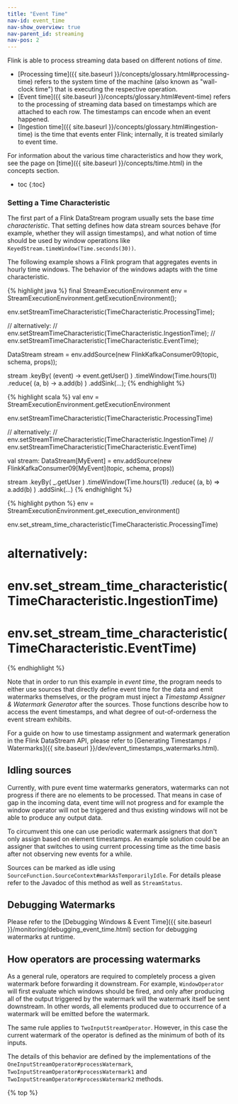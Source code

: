 ```yaml
---
title: "Event Time"
nav-id: event_time
nav-show_overview: true
nav-parent_id: streaming
nav-pos: 2
---
```

<!--
Licensed to the Apache Software Foundation (ASF) under one
or more contributor license agreements.  See the NOTICE file
distributed with this work for additional information
regarding copyright ownership.  The ASF licenses this file
to you under the Apache License, Version 2.0 (the
"License"); you may not use this file except in compliance
with the License.  You may obtain a copy of the License at

  http://www.apache.org/licenses/LICENSE-2.0

Unless required by applicable law or agreed to in writing,
software distributed under the License is distributed on an
"AS IS" BASIS, WITHOUT WARRANTIES OR CONDITIONS OF ANY
KIND, either express or implied.  See the License for the
specific language governing permissions and limitations
under the License.
-->

Flink is able to process streaming data based on different notions of *time*. 

- [Processing time]({{ site.baseurl }}/concepts/glossary.html#processing-time) refers to the system time of the machine (also known as "wall-clock time") that is executing the respective operation.
- [Event time]({{ site.baseurl }}/concepts/glossary.html#event-time) refers to the processing of streaming data based on timestamps which are attached to each row. The timestamps can encode when an event happened.
- [Ingestion time]({{ site.baseurl }}/concepts/glossary.html#ingestion-time) is the time that events enter Flink; internally, it is treated similarly to event time.

For information about the various time characteristics and how they work, see the page on [time]({{ site.baseurl }}/concepts/time.html) in the concepts section.

* toc
{:toc}

### Setting a Time Characteristic

The first part of a Flink DataStream program usually sets the base *time characteristic*. That setting
defines how data stream sources behave (for example, whether they will assign timestamps), and what notion of
time should be used by window operations like `KeyedStream.timeWindow(Time.seconds(30))`.

The following example shows a Flink program that aggregates events in hourly time windows. The behavior of the
windows adapts with the time characteristic.

<div class="codetabs" markdown="1">
<div data-lang="java" markdown="1">
{% highlight java %}
final StreamExecutionEnvironment env = StreamExecutionEnvironment.getExecutionEnvironment();

env.setStreamTimeCharacteristic(TimeCharacteristic.ProcessingTime);

// alternatively:
// env.setStreamTimeCharacteristic(TimeCharacteristic.IngestionTime);
// env.setStreamTimeCharacteristic(TimeCharacteristic.EventTime);

DataStream<MyEvent> stream = env.addSource(new FlinkKafkaConsumer09<MyEvent>(topic, schema, props));

stream
    .keyBy( (event) -> event.getUser() )
    .timeWindow(Time.hours(1))
    .reduce( (a, b) -> a.add(b) )
    .addSink(...);
{% endhighlight %}
</div>
<div data-lang="scala" markdown="1">
{% highlight scala %}
val env = StreamExecutionEnvironment.getExecutionEnvironment

env.setStreamTimeCharacteristic(TimeCharacteristic.ProcessingTime)

// alternatively:
// env.setStreamTimeCharacteristic(TimeCharacteristic.IngestionTime)
// env.setStreamTimeCharacteristic(TimeCharacteristic.EventTime)

val stream: DataStream[MyEvent] = env.addSource(new FlinkKafkaConsumer09[MyEvent](topic, schema, props))

stream
    .keyBy( _.getUser )
    .timeWindow(Time.hours(1))
    .reduce( (a, b) => a.add(b) )
    .addSink(...)
{% endhighlight %}
</div>
<div data-lang="python" markdown="1">
{% highlight python %}
env = StreamExecutionEnvironment.get_execution_environment()

env.set_stream_time_characteristic(TimeCharacteristic.ProcessingTime)

# alternatively:
# env.set_stream_time_characteristic(TimeCharacteristic.IngestionTime)
# env.set_stream_time_characteristic(TimeCharacteristic.EventTime)
{% endhighlight %}
</div>
</div>


Note that in order to run this example in *event time*, the program needs to either use sources
that directly define event time for the data and emit watermarks themselves, or the program must
inject a *Timestamp Assigner & Watermark Generator* after the sources. Those functions describe how to access
the event timestamps, and what degree of out-of-orderness the event stream exhibits.

For a guide on how to use timestamp assignment and watermark generation in the Flink DataStream API, please refer to
[Generating Timestamps / Watermarks]({{ site.baseurl }}/dev/event_timestamps_watermarks.html).

## Idling sources

Currently, with pure event time watermarks generators, watermarks can not progress if there are no elements
to be processed. That means in case of gap in the incoming data, event time will not progress and for
example the window operator will not be triggered and thus existing windows will not be able to produce any
output data.

To circumvent this one can use periodic watermark assigners that don't only assign based on
element timestamps. An example solution could be an assigner that switches to using current processing time
as the time basis after not observing new events for a while.

Sources can be marked as idle using `SourceFunction.SourceContext#markAsTemporarilyIdle`. For details please refer to the Javadoc of
this method as well as `StreamStatus`.

## Debugging Watermarks

Please refer to the [Debugging Windows & Event Time]({{ site.baseurl }}/monitoring/debugging_event_time.html) section for debugging
watermarks at runtime.

## How operators are processing watermarks

As a general rule, operators are required to completely process a given watermark before forwarding it downstream. For example,
`WindowOperator` will first evaluate which windows should be fired, and only after producing all of the output triggered by
the watermark will the watermark itself be sent downstream. In other words, all elements produced due to occurrence of a watermark
will be emitted before the watermark.

The same rule applies to `TwoInputStreamOperator`. However, in this case the current watermark of the operator is defined as
the minimum of both of its inputs.

The details of this behavior are defined by the implementations of the `OneInputStreamOperator#processWatermark`,
`TwoInputStreamOperator#processWatermark1` and `TwoInputStreamOperator#processWatermark2` methods.

{% top %}
